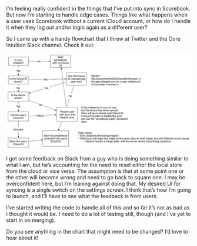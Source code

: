I’m feeling really confident in the things that I’ve put into sync in Scorebook. But now I’m starting to handle edge cases. Things like what happens when a user uses Scorebook without a current iCloud account, or how do I handle it when they log out and/or login again as a different user?

So I came up with a handy flowchart that I threw at Twitter and the Core Intuition Slack channel. Check it out:

![Sync is hard.](assets/sync-is-hard.png)

I got some feedback on Slack from a guy who is doing something similar to what I am, but he’s accounting for the need to reset either the local store from the cloud or vice versa. The assumption is that at some point one or the other will become wrong and need to go back to square one. I may be overconfident here, but I’m leaning against doing that. My desired UI for syncing is a single switch on the settings screen. I think that’s how I’m going to launch, and I’ll have to see what the feedback is from users.

I’ve started writing the code to handle all of this and so far it’s not as bad as I thought it would be. I need to do a lot of testing still, though (and I’ve yet to start in on merging).

Do you see anything in the chart that might need to be changed? I’d love to hear about it!
